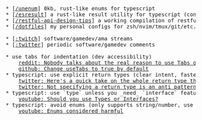 <pre>
* [<a href="https://github.com/peterboyer/unenum">/unenum</a>] 0kb, rust-like enums for typescript
* [<a href="https://github.com/peterboyer/esresult">/esresult</a>] a rust-like result utility for typescript (consider <a href="https://github.com/peterboyer/unenum#resultt-e">/unenum#result</a> instead!)
* [<a href="https://github.com/peterboyer/restful-api-design-tips">/restful-api-design-tips</a>] a working compilation of restful design principles
* [<a href="https://github.com/peterboyer/dotfiles">/dotfiles</a>] my personal configs for zsh/nvim/tmux/git/etc.

* [<a href="https://www.twitch.tv/peterboyer_">:twitch</a>] software/gamedev/ama streams
* [<a href="https://twitter.com/peterboyer_">:twitter</a>] periodic software/gamedev comments

* use tabs for indentation (dev accessibility)
	<a href="https://www.reddit.com/r/javascript/comments/c8drjo/nobody_talks_about_the_real_reason_to_use_tabs/">reddit: Nobody talks about the real reason to use Tabs over Spaces</a>
	<a href="https://github.com/prettier/prettier/issues/7475/">github: Change useTabs to true by default</a>
* typescript: use explicit return types (clear intent, faster tsc)
	<a href="https://twitter.com/jon_dewitt_ts/status/1620988514317004801?s=20&t=Jj2idhGSt4oBpeYOIQ3-uQ">twitter: Here's a quick take on the whole return type thing...</a>
	<a href="https://twitter.com/ThePrimeagen/status/1620808334562697217?s=20&t=ZM-gCfYAC2_HQu361Ra2aA">twitter: Not specifying a return type is an anti pattern</a>
* typescript: use `type` unless you _need_ `interface` features (declaration merging)
	<a href="https://www.youtube.com/watch?v=zM9UPcIyyhQ">youtube: Should you use Types or Interfaces?</a>
* typescript: avoid enums (only supports string/number, use objects as const)
	<a href="https://www.youtube.com/watch?v=jjMbPt_H3RQ">youtube: Enums considered harmful</a>
</pre>
